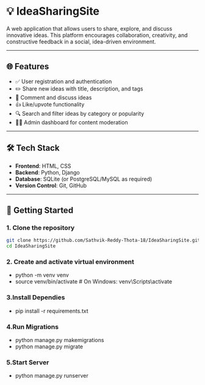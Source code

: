 # 💡 IdeaSharingSite

A web application that allows users to share, explore, and discuss innovative ideas. This platform encourages collaboration, creativity, and constructive feedback in a social, idea-driven environment.

---

## 🌐 Features

- ✅ User registration and authentication  
- ✏️ Share new ideas with title, description, and tags  
- 💬 Comment and discuss ideas  
- 👍 Like/upvote functionality  
- 🔍 Search and filter ideas by category or popularity  
- 🧑‍💻 Admin dashboard for content moderation

---

## 🛠️ Tech Stack

- **Frontend**: HTML, CSS  
- **Backend**: Python, Django  
- **Database**: SQLite (or PostgreSQL/MySQL as required)  
- **Version Control**: Git, GitHub

---

## 🚀 Getting Started

### 1. Clone the repository
```bash
git clone https://github.com/Sathvik-Reddy-Thota-18/IdeaSharingSite.git
cd IdeaSharingSite
```

### 2. Create and activate virtual environment

- python -m venv venv
- source venv/bin/activate  # On Windows: venv\Scripts\activate

### 3.Install Dependies

- pip install -r requirements.txt


### 4.Run Migrations

- python manage.py makemigrations
- python manage.py migrate

### 5.Start Server

- python manage.py runserver



